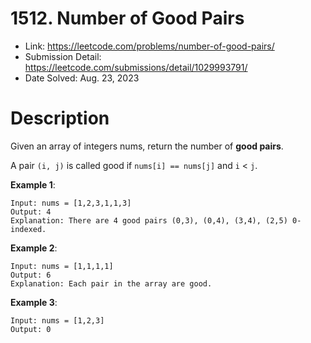 # 1512. Number of Good Pairs

- Link: https://leetcode.com/problems/number-of-good-pairs/
- Submission Detail: https://leetcode.com/submissions/detail/1029993791/
- Date Solved: Aug. 23, 2023

# Description

Given an array of integers nums, return the number of **good pairs**.

A pair `(i, j)` is called good if `nums[i] == nums[j]` and `i` < `j`.

**Example 1**:

```
Input: nums = [1,2,3,1,1,3]
Output: 4
Explanation: There are 4 good pairs (0,3), (0,4), (3,4), (2,5) 0-indexed.
```

**Example 2**:

```
Input: nums = [1,1,1,1]
Output: 6
Explanation: Each pair in the array are good.
```

**Example 3**:

```
Input: nums = [1,2,3]
Output: 0
```
